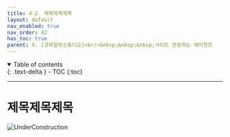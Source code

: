 ```yaml
---
title: 4-2. 제목제목제목
layout: default
nav_enabled: true
nav_order: 42
has_toc: true
parent: 4. [코파일럿스튜디오]<br/>&nbsp;&nbsp;&nbsp;사이트 연동하는 에이전트
---
```


<details open markdown="block">
  <summary>
    Table of contents
  </summary>
  {: .text-delta }
- TOC
{:toc}
</details>

---

# 제목제목제목

![UnderConstruction](/copilot/assets/UC.jpg)